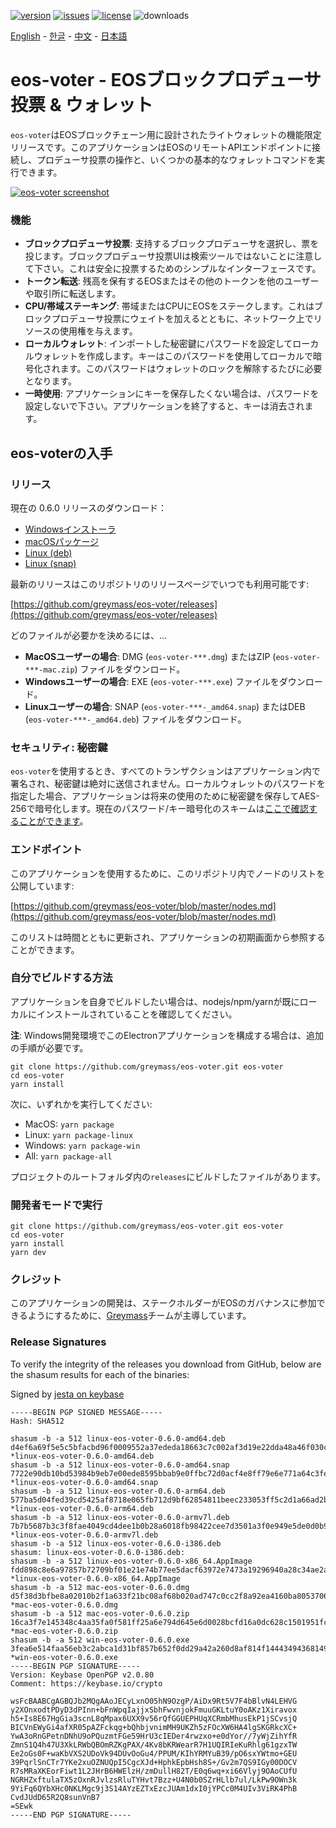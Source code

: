[![version](https://img.shields.io/github/release/greymass/eos-voter/all.svg)](https://github.com/greymass/eos-voter/releases)
[![issues](https://img.shields.io/github/issues/greymass/eos-voter.svg)](https://github.com/greymass/eos-voter/issues)
[![license](https://img.shields.io/badge/license-MIT-blue.svg)](https://raw.githubusercontent.com/greymass/eos-voter/master/LICENSE)
![downloads](https://img.shields.io/github/downloads/greymass/eos-voter/total.svg)

[English](https://github.com/greymass/eos-voter/blob/master/README.md) - [한글](https://github.com/greymass/eos-voter/blob/master/README.kr.md) - [中文](https://github.com/greymass/eos-voter/blob/master/README.zh.md) - [日本語](https://github.com/greymass/eos-voter/blob/master/README.ja.md)

# eos-voter - EOSブロックプロデューサ投票 & ウォレット

`eos-voter`はEOSブロックチェーン用に設計されたライトウォレットの機能限定リリースです。このアプリケーションはEOSのリモートAPIエンドポイントに接続し、プロデューサ投票の操作と、いくつかの基本的なウォレットコマンドを実行できます。

[![eos-voter screenshot](https://raw.githubusercontent.com/greymass/eos-voter/master/eos-voter.png)](https://raw.githubusercontent.com/greymass/eos-voter/master/eos-voter.png)

### 機能

- **ブロックプロデューサ投票**: 支持するブロックプロデューサを選択し、票を投じます。ブロックプロデューサ投票UIは検索ツールではないことに注意して下さい。これは安全に投票するためのシンプルなインターフェースです。
- **トークン転送**: 残高を保有するEOSまたはその他のトークンを他のユーザーや取引所に転送します。
- **CPU/帯域ステーキング**: 帯域またはCPUにEOSをステークします。これはブロックプロデューサ投票にウェイトを加えるとともに、ネットワーク上でリソースの使用権を与えます。
- **ローカルウォレット**: インポートした秘密鍵にパスワードを設定してローカルウォレットを作成します。キーはこのパスワードを使用してローカルで暗号化されます。このパスワードはウォレットのロックを解除するたびに必要となります。
- **一時使用**: アプリケーションにキーを保存したくない場合は、パスワードを設定しないで下さい。アプリケーションを終了すると、キーは消去されます。

## eos-voterの入手

### リリース

現在の 0.6.0 リリースのダウンロード：

- [Windowsインストーラ](https://github.com/greymass/eos-voter/releases/download/v0.6.0/win-eos-voter-0.6.0.exe)
- [macOSパッケージ](https://github.com/greymass/eos-voter/releases/download/v0.6.0/mac-eos-voter-0.6.0.dmg)
- [Linux (deb)](https://github.com/greymass/eos-voter/releases/download/v0.6.0/linux-eos-voter-0.6.0-amd64.deb)
- [Linux (snap)](https://github.com/greymass/eos-voter/releases/download/v0.6.0/linux-eos-voter-0.6.0-amd64.snap)

最新のリリースはこのリポジトリのリリースページでいつでも利用可能です:

[https://github.com/greymass/eos-voter/releases](https://github.com/greymass/eos-voter/releases)

どのファイルが必要かを決めるには、...

- **MacOSユーザーの場合**: DMG (`eos-voter-***.dmg`) またはZIP (`eos-voter-***-mac.zip`) ファイルをダウンロード。
- **Windowsユーザーの場合**: EXE (`eos-voter-***.exe`) ファイルをダウンロード。
- **Linuxユーザーの場合**: SNAP (`eos-voter-***-_amd64.snap`) またはDEB (`eos-voter-***-_amd64.deb`) ファイルをダウンロード。

### セキュリティ: 秘密鍵

`eos-voter`を使用するとき、すべてのトランザクションはアプリケーション内で署名され、秘密鍵は絶対に送信されません。ローカルウォレットのパスワードを指定した場合、アプリケーションは将来の使用のために秘密鍵を保存してAES-256で暗号化します。現在のパスワード/キー暗号化のスキームは[ここで確認することができます](https://github.com/aaroncox/eos-voter/blob/master/app/shared/actions/wallet.js#L71-L86)。

### エンドポイント

このアプリケーションを使用するために、このリポジトリ内でノードのリストを公開しています:

[https://github.com/greymass/eos-voter/blob/master/nodes.md](https://github.com/greymass/eos-voter/blob/master/nodes.md)

このリストは時間とともに更新され、アプリケーションの初期画面から参照することができます。

### 自分でビルドする方法

アプリケーションを自身でビルドしたい場合は、nodejs/npm/yarnが既にローカルにインストールされていることを確認してください。

**注**: Windows開発環境でこのElectronアプリケーションを構成する場合は、追加の手順が必要です。

```
git clone https://github.com/greymass/eos-voter.git eos-voter
cd eos-voter
yarn install
```

次に、いずれかを実行してください:

- MacOS: `yarn package`
- Linux: `yarn package-linux`
- Windows: `yarn package-win`
- All: `yarn package-all`

プロジェクトのルートフォルダ内の`releases`にビルドしたファイルがあります。

### 開発者モードで実行

```
git clone https://github.com/greymass/eos-voter.git eos-voter
cd eos-voter
yarn install
yarn dev
```

### クレジット

このアプリケーションの開発は、ステークホルダーがEOSのガバナンスに参加できるようにするために、[Greymass](https://greymass.com)チームが主導しています。

### Release Signatures

To verify the integrity of the releases you download from GitHub, below are the shasum results for each of the binaries:

Signed by [jesta on keybase](https://keybase.io/jesta)

```
-----BEGIN PGP SIGNED MESSAGE-----
Hash: SHA512

shasum -b -a 512 linux-eos-voter-0.6.0-amd64.deb
d4ef6a69f5e5c5bfacbd96f0009552a37ededa18663c7c002af3d19e22dda48a46f030c7294e91b6d6fbc3dfcf75b202a693563a97a944881001c01711b6d3ef *linux-eos-voter-0.6.0-amd64.deb
shasum -b -a 512 linux-eos-voter-0.6.0-amd64.snap
7722e90db10bd53984b9eb7e00ede8595bbab9e0ffbc72d0acf4e8ff79e6e771a64c3fe4e2514bc8d59bb34256e4c0072beb633fa713720507fcd62b7c2924b1 *linux-eos-voter-0.6.0-amd64.snap
shasum -b -a 512 linux-eos-voter-0.6.0-arm64.deb
577ba5d04fed39cd5425af8718e065fb712d9bf62854811beec233053ff5c2d1a66ad2baf50e079fb22cbd2aa0bb0929b513e7f44258ca986a71f340619eff3b *linux-eos-voter-0.6.0-arm64.deb
shasum -b -a 512 linux-eos-voter-0.6.0-armv7l.deb
7b7b5687b3c3f8fae4049cd4dee1b0b28a6018fb98422cee7d3501a3f0e949e5de0d0b98ef48d303731bd94a603a1a7cfdd717df2a3a4f35ad8b94bb83ee4426 *linux-eos-voter-0.6.0-armv7l.deb
shasum -b -a 512 linux-eos-voter-0.6.0-i386.deb
shasum: linux-eos-voter-0.6.0-i386.deb:
shasum -b -a 512 linux-eos-voter-0.6.0-x86_64.AppImage
fdd898c8e6a97857b72709bf01e21e74b77ee5dacf63972e7473a19296940a28c34ae2abc33d14c4b411159a58acd913e7304eafa483ff7c49303e7fd344e190 *linux-eos-voter-0.6.0-x86_64.AppImage
shasum -b -a 512 mac-eos-voter-0.6.0.dmg
d5f38d3bfbe8a02010b2f1a633f21bc08af68b020ad747c0cc2f8a92ea4160ba80537061a9ca643b7ed6e8970a2f9369be0fd531d390940e1d4b0afc6ec6c0ac *mac-eos-voter-0.6.0.dmg
shasum -b -a 512 mac-eos-voter-0.6.0.zip
16ca3f7e145348c4aa35fa0f581ff25a6e794d645e6d0028bcfd16a0dc628c1501951fcc7f27578a17b1e3aee190617c47f78f616123af4a813f12b600f72c48 *mac-eos-voter-0.6.0.zip
shasum -b -a 512 win-eos-voter-0.6.0.exe
3fea6e514faa56eb3c2abca1d31bf857b652f0dd29a42a260d8af814f14443494368149f4cd1d4adaac4b43465f53e1ce4b845a2b95a4e99aa9a800ea7565e67 *win-eos-voter-0.6.0.exe
-----BEGIN PGP SIGNATURE-----
Version: Keybase OpenPGP v2.0.80
Comment: https://keybase.io/crypto

wsFcBAABCgAGBQJb2MQgAAoJECyLxnO05hN9OzgP/AiDx9Rt5V7F4bBlvN4LEHVG
y2XOnxodtPDyD3dPInn+bFnWpqIajjxSbhFwvnjokFmuuGKLtuY0oAKz1Xiravox
h5+Is8E67HgGia3scnL8qMpax6UXX9v56rQfGGUEPHUqXCRmbMhusEkP1jSCvsjQ
BICVnEWyGi4afXR05pAZFckqg+bQhbjvnimMH9UKZh5zFOcXW6HA4lgSKGRkcXC+
YwA3oRnGPetnDNhU9oPQuzmtFGe59HrU3cIEDer4rwzxo+e0dYor//7yWjZihYfR
ZmnS1Q4h47U3XkLRWbQBOmRZKgPAX/4Kv8bKRWearR7H1UQIRIeKuRhlg61gzxTW
Ee2oGs0F+waKbVXS2UDoVk94DUvOoGu4/PPUM/KIhYRMYuB39/pO6sxYWtmo+GEU
39PqrlSnCTr7YKe2xuOZNUQpI5CgcXJd+HphkEpbHsh8S+/Gv2m7QS9IGy00DOCV
R7sMRaXKEorFiwt1L2JHrB6HWElzH/zmDullH82T/E0q6wq+xi66Vlyj9OAoCUfU
NGRHZxftulaTX5zOxnRJvlzsRluTYHvt7Bzz+U4N0b0SZrHLlb7ul/LkPw9OWn3k
9YiFq6QYbXHc0NKLMgc9j3S14AYzEZTxEzcJUAm1dxI0jYPCc0M4UIv3ViRK4PhB
CvdJUdD65R2Q8sunVnB7
=SEwk
-----END PGP SIGNATURE-----
```
